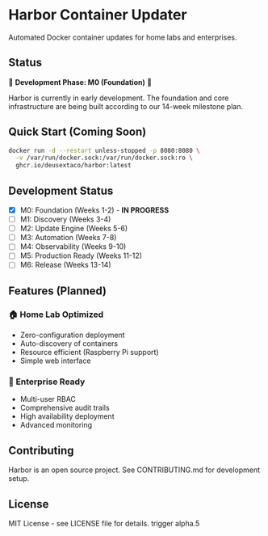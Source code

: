 # Harbor Container Updater

Automated Docker container updates for home labs and enterprises.

## Status

🚧 **Development Phase: M0 (Foundation)** 🚧

Harbor is currently in early development. The foundation and core infrastructure
are being built according to our 14-week milestone plan.

## Quick Start (Coming Soon)

```bash
docker run -d --restart unless-stopped -p 8080:8080 \
  -v /var/run/docker.sock:/var/run/docker.sock:ro \
  ghcr.io/deusextaco/harbor:latest
```

## Development Status

- [x] M0: Foundation (Weeks 1-2) - **IN PROGRESS**
- [ ] M1: Discovery (Weeks 3-4)
- [ ] M2: Update Engine (Weeks 5-6)
- [ ] M3: Automation (Weeks 7-8)
- [ ] M4: Observability (Weeks 9-10)
- [ ] M5: Production Ready (Weeks 11-12)
- [ ] M6: Release (Weeks 13-14)

## Features (Planned)

### 🏠 Home Lab Optimized

- Zero-configuration deployment
- Auto-discovery of containers
- Resource efficient (Raspberry Pi support)
- Simple web interface

### 🏢 Enterprise Ready

- Multi-user RBAC
- Comprehensive audit trails
- High availability deployment
- Advanced monitoring

## Contributing

Harbor is an open source project. See CONTRIBUTING.md for development setup.

## License

MIT License - see LICENSE file for details.
trigger alpha.5
